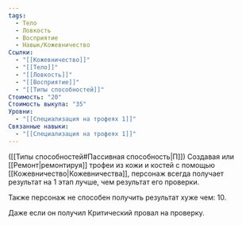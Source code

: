 ```yaml
---
tags:
  - Тело
  - Ловкость
  - Восприятие
  - Навык/Кожевничество
Ссылки:
  - "[[Кожевничество]]"
  - "[[Тело]]"
  - "[[Ловкость]]"
  - "[[Восприятие]]"
  - "[[Типы способностей]]"
Стоимость: "20"
Стоимость выкупа: "35"
Уровни:
  - "[[Специализация на трофеях 1]]"
Связанные навыки:
  - "[[Специализация на трофеях 1]]"
---
```

([[Типы способностей#Пассивная способность|П]]) Создавая или [[Ремонт|ремонтируя]] трофеи из кожи и костей с помощью [[Кожевничество|Кожевничества]], персонаж всегда получает результат на 1 этап лучше, чем результат его проверки. 

Также персонаж не способен получить результат хуже чем: 10. 

Даже если он получил Критический провал на проверку. 